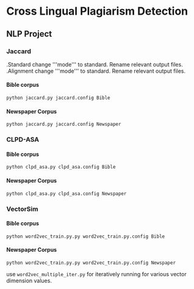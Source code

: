 # Cross Lingual Plagiarism Detection
## NLP Project

### Jaccard
.Standard
change '''mode''' to standard. Rename relevant output files.
.Alignment
change '''mode''' to standard. Rename relevant output files.

#### Bible corpus
```python jaccard.py jaccard.config Bible```

#### Newspaper Corpus
```python jaccard.py jaccard.config Newspaper```


### CLPD-ASA

#### Bible corpus
```python clpd_asa.py clpd_asa.config Bible```

#### Newspaper Corpus
```python clpd_asa.py clpd_asa.config Newspaper```



### VectorSim

#### Bible corpus
```python word2vec_train.py.py word2vec_train.py.config Bible```

#### Newspaper Corpus
```python word2vec_train.py.py word2vec_train.py.config Newspaper```


use  ```word2vec_multiple_iter.py``` for iteratively running for various vector dimension values.
